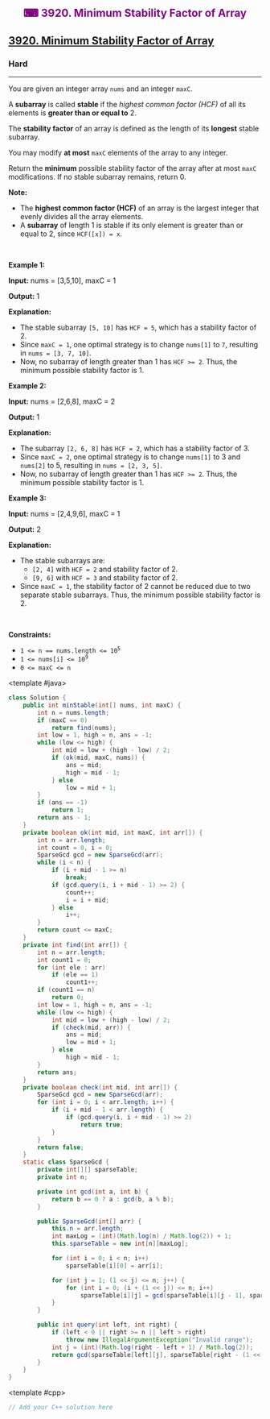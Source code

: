 <div align = "center">
<h style = "margin-bottom: 0px; margin-top: 0px; color : purple;" align = "center" class = "header">

## ⌨ 3920. Minimum Stability Factor of Array

</h>
</div>

<h2><a href="https://leetcode.com/problems/minimum-stability-factor-of-array" target = "_blank">3920. Minimum Stability Factor of Array</a></h2><h3>Hard</h3><hr><p>You are given an integer array <code>nums</code> and an integer <code>maxC</code>.</p>

<p>A <strong><span data-keyword="subarray">subarray</span></strong> is called <strong>stable</strong> if the <em>highest common factor (HCF)</em> of all its elements is <strong>greater than or equal to</strong> 2.</p>

<p>The <strong>stability factor</strong> of an array is defined as the length of its <strong>longest</strong> stable subarray.</p>

<p>You may modify <strong>at most</strong> <code>maxC</code> elements of the array to any integer.</p>

<p>Return the <strong>minimum</strong> possible stability factor of the array after at most <code>maxC</code> modifications. If no stable subarray remains, return 0.</p>

<p><strong>Note:</strong></p>

<ul>
	<li>The <strong>highest common factor (HCF)</strong> of an array is the largest integer that evenly divides all the array elements.</li>
	<li>A <strong>subarray</strong> of length 1 is stable if its only element is greater than or equal to 2, since <code>HCF([x]) = x</code>.</li>
</ul>

<div class="notranslate" style="all: initial;"> </div>

<p>&nbsp;</p>
<p><strong class="example">Example 1:</strong></p>

<div class="example-block">
<p><strong>Input:</strong> <span class="example-io">nums = [3,5,10], maxC = 1</span></p>

<p><strong>Output:</strong> <span class="example-io">1</span></p>

<p><strong>Explanation:</strong></p>

<ul>
	<li>The stable subarray <code>[5, 10]</code> has <code>HCF = 5</code>, which has a stability factor of 2.</li>
	<li>Since <code>maxC = 1</code>, one optimal strategy is to change <code>nums[1]</code> to <code>7</code>, resulting in <code>nums = [3, 7, 10]</code>.</li>
	<li>Now, no subarray of length greater than 1 has <code>HCF &gt;= 2</code>. Thus, the minimum possible stability factor is 1.</li>
</ul>
</div>

<p><strong class="example">Example 2:</strong></p>

<div class="example-block">
<p><strong>Input:</strong> <span class="example-io">nums = [2,6,8], maxC = 2</span></p>

<p><strong>Output:</strong> <span class="example-io">1</span></p>

<p><strong>Explanation:</strong></p>

<ul>
	<li>The subarray <code>[2, 6, 8]</code> has <code>HCF = 2</code>, which has a stability factor of 3.</li>
	<li>Since <code>maxC = 2</code>, one optimal strategy is to change <code>nums[1]</code> to 3 and <code>nums[2]</code> to 5, resulting in <code>nums = [2, 3, 5]</code>.</li>
	<li>Now, no subarray of length greater than 1 has <code>HCF &gt;= 2</code>. Thus, the minimum possible stability factor is 1.</li>
</ul>
</div>

<p><strong class="example">Example 3:</strong></p>

<div class="example-block">
<p><strong>Input:</strong> <span class="example-io">nums = [2,4,9,6], maxC = 1</span></p>

<p><strong>Output:</strong> <span class="example-io">2</span></p>

<p><strong>Explanation:</strong></p>

<ul>
	<li>The stable subarrays are:
	<ul>
		<li><code>[2, 4]</code> with <code>HCF = 2</code> and stability factor of 2.</li>
		<li><code>[9, 6]</code> with <code>HCF = 3</code> and stability factor of 2.</li>
	</ul>
	</li>
	<li>Since <code>maxC = 1</code>, the stability factor of 2 cannot be reduced due to two separate stable subarrays. Thus, the minimum possible stability factor is 2.</li>
</ul>
</div>

<p>&nbsp;</p>
<p><strong>Constraints:</strong></p>

<ul>
	<li><code>1 &lt;= n == nums.length &lt;= 10<sup>5</sup></code></li>
	<li><code>1 &lt;= nums[i] &lt;= 10<sup>9</sup></code></li>
	<li><code>0 &lt;= maxC &lt;= n</code></li>
</ul>

<CodeTabs :languages="[ { name: 'C++', slot: 'cpp' }, { name: 'Java', slot: 'java' } ]">

<template #java>

```java
class Solution {
    public int minStable(int[] nums, int maxC) {
        int n = nums.length;
        if (maxC == 0)
            return find(nums);
        int low = 1, high = n, ans = -1;
        while (low <= high) {
            int mid = low + (high - low) / 2;
            if (ok(mid, maxC, nums)) {
                ans = mid;
                high = mid - 1;
            } else
                low = mid + 1;
        }
        if (ans == -1)
            return 1;
        return ans - 1;
    }
    private boolean ok(int mid, int maxC, int arr[]) {
        int n = arr.length;
        int count = 0, i = 0;
        SparseGcd gcd = new SparseGcd(arr);
        while (i < n) {
            if (i + mid - 1 >= n)
                break;
            if (gcd.query(i, i + mid - 1) >= 2) {
                count++;
                i = i + mid;
            } else
                i++;
        }
        return count <= maxC;
    }
    private int find(int arr[]) {
        int n = arr.length;
        int count1 = 0;
        for (int ele : arr)
            if (ele == 1)
                count1++;
        if (count1 == n)
            return 0;
        int low = 1, high = n, ans = -1;
        while (low <= high) {
            int mid = low + (high - low) / 2;
            if (check(mid, arr)) {
                ans = mid;
                low = mid + 1;
            } else
                high = mid - 1;
        }
        return ans;
    }
    private boolean check(int mid, int arr[]) {
        SparseGcd gcd = new SparseGcd(arr);
        for (int i = 0; i < arr.length; i++) {
            if (i + mid - 1 < arr.length) {
                if (gcd.query(i, i + mid - 1) >= 2)
                    return true;
            }
        }
        return false;
    }
    static class SparseGcd {
        private int[][] sparseTable;
        private int n;

        private int gcd(int a, int b) {
            return b == 0 ? a : gcd(b, a % b);
        }

        public SparseGcd(int[] arr) {
            this.n = arr.length;
            int maxLog = (int)(Math.log(n) / Math.log(2)) + 1;
            this.sparseTable = new int[n][maxLog];

            for (int i = 0; i < n; i++)
                sparseTable[i][0] = arr[i];

            for (int j = 1; (1 << j) <= n; j++) {
                for (int i = 0; (i + (1 << j)) <= n; i++)
                    sparseTable[i][j] = gcd(sparseTable[i][j - 1], sparseTable[i + (1 << (j - 1))][j - 1]);
            }
        }

        public int query(int left, int right) {
            if (left < 0 || right >= n || left > right)
                throw new IllegalArgumentException("Invalid range");
            int j = (int)(Math.log(right - left + 1) / Math.log(2));
            return gcd(sparseTable[left][j], sparseTable[right - (1 << j) + 1][j]);
        }
    }
}
```

</template>

<template #cpp>

```cpp
// Add your C++ solution here
```

</template>

</CodeTabs>
